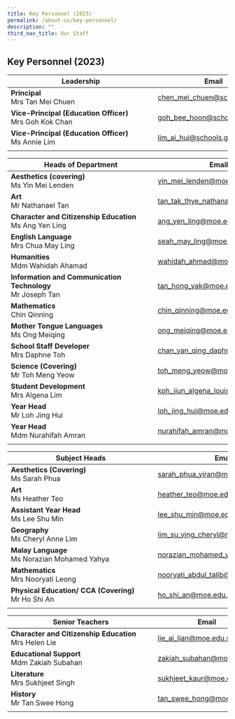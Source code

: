 ```yaml
---
title: Key Personnel (2023)
permalink: /about-us/key-personnel/
description: ""
third_nav_title: Our Staff
---
```

## Key Personnel (2023)

|<div style="width:320px">Leadership</div>  | Email  |
|---|---|
| **Principal**  <br>Mrs Tan Mei Chuen  | [chen_mei_chuen@schools.gov.sg](mailto:chen_mei_chuen@schools.gov.sg)  |
| **Vice-Principal (Education Officer)** <br>Mrs Goh Kok Chan  | [goh\_bee\_hoon@schools.gov.sg](mailto:goh_bee_hoon@schools.gov.sg)  |
| **Vice-Principal (Education Officer)** <br>Ms Annie Lim  | [lim\_ai\_hui@schools.gov.sg](mailto:lim_ai_hui@schools.gov.sg)  |
|   |   |

|<div style="width:320px">Heads of Department</div>| Email  |
|---|---|
| **Aesthetics (covering)** <br>Ms Yin Mei Lenden  | [yin\_mei\_lenden@moe.edu.sg](mailto:yin_mei_lenden@moe.edu.sg)  |
| **Art**  <br>Mr Nathanael Tan  | [tan_tak_thye_nathanael@moe.edu.sg](mailto:tan\_tak\_thye\_nathanael@moe.edu.sg)  |
| **Character and Citizenship Education**  <br>Ms Ang Yen Ling  | [ang\_yen\_ling@moe.edu.sg](mailto:ang_yen_ling@moe.edu.sg)  |
| **English Language**  <br>Mrs Chua May Ling  | [seah\_may\_ling@moe.edu.sg](mailto:seah_may_ling@moe.edu.sg)  |
| **Humanities**  <br>Mdm Wahidah Ahamad  | [wahidah_ahmad@moe.edu.sg](mailto:wahidah_ahmad@moe.edu.sg)  |
| **Information and Communication Technology**  <br>Mr Joseph Tan  | [tan\_hong\_yak@moe.edu.sg](mailto:tan_hong_yak@moe.edu.sg)  |
| **Mathematics**  <br>Chin Qinning  | [chin_qinning@moe.edu.sg](mailto:chin_qinning@moe.edu.sg)  |
| **Mother Tongue Languages**  <br> Ms Ong Meiqing  | [ong\_meiqing@moe.edu.sg](mailto:ong_meiqing@moe.edu.sg)  |
| **School Staff Developer**  <br>Mrs Daphne Toh  | [chan_yan_qing_daphne@moe.edu.sg](mailto:chan_yan_qing_daphne@moe.edu.sg)  |
| **Science (Covering)**  <br>Mr Toh Meng Yeow  | [toh\_meng\_yeow@moe.edu.sg](mailto:toh_meng_yeow@moe.edu.sg)  |
| **Student Development**<br>Mrs Algena Lim  | [koh\_jiun\_algena\_louisa@moe.edu.sg](mailto:koh_jiun_algena_louisa@moe.edu.sg)  |
| **Year Head**<br>Mr Loh Jing Hui  | [loh\_jing\_hui@moe.edu.sg](mailto:loh_jing_hui@moe.edu.sg)  |
| **Year Head**  <br>Mdm Nurahifah Amran  | [nurahifah\_amran@moe.edu.sg](mailto:nurahifah_amran@moe.edu.sg)  |
|   |   |

|<div style="width:320px">Subject Heads</div> | Email  |
|---|---|
| **Aesthetics (Covering)**<br>Ms Sarah Phua  | [sarah\_phua\_yiran@moe.edu.sg](mailto:sarah_phua_yiran@moe.edu.sg)  |
| **Art**<br>Ms Heather Teo  | [heather\_teo@moe.edu.sg](mailto:heather_teo@moe.edu.sg)  |
| **Assistant Year Head**<br>Ms Lee Shu Min  | [lee\_shu\_min@moe.edu.sg](mailto:lee_shu_min@moe.edu.sg)  |
| **Geography**<br>Ms Cheryl Anne Lim  | [lim\_su\_ying\_cheryl@moe.edu.sg](mailto:lim_su_ying_cheryl@moe.edu.sg)  |
| **Malay Language**<br>Ms Norazian Mohamed Yahya  | [norazian\_mohamed\_yahya@moe.edu.sg](mailto:norazian_mohamed_yahya@moe.edu.sg)  |
| **Mathematics**<br>Mrs Nooryati Leong  | [nooryati\_abdul\_talib@moe.edu.sg](mailto:nooryati_abdul_talib@moe.edu.sg)  |
| **Physical Education/ CCA (Covering)**<br>Mr Ho Shi An  | [ho\_shi\_an@moe.edu.sg](mailto:ho_shi_an@moe.edu.sg)  |
|   |   |

|<div style="width:320px">Senior Teachers</div> | Email  |
|---|---|
| **Character and Citizenship Education**<br>Mrs Helen Lie  | [lie\_ai\_lian@moe.edu.sg](mailto:lie_ai_lian@moe.edu.sg)  |
| **Educational Support**<br>Mdm Zakiah Subahan  | [zakiah\_subahan@moe.edu.sg](mailto:zakiah_subahan@moe.edu.sg)  |
| **Literature**<br>Mrs Sukhjeet Singh  | [sukhjeet\_kaur@moe.edu.sg](mailto:sukhjeet_kaur@moe.edu.sg)  |
| **History**<br>Mr Tan Swee Hong  | [tan\_swee\_hong@moe.edu.sg](mailto:tan_swee_hong@moe.edu.sg)  |
|   |   |